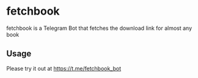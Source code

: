# fetchbook
fetchbook is a Telegram Bot that fetches the download link for almost any book

## Usage
Please try it out at https://t.me/fetchbook_bot
